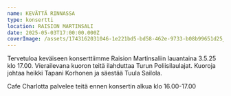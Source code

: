 ```yaml
---
name: KEVÄTTÄ RINNASSA
type: konsertti
location: RAISION MARTINSALI
date: 2025-05-03T17:00:00.000Z
coverImage: /assets/1743162031046-1e221bd5-bd58-462e-9733-b08b99651d25_1.jpg
---
```

Tervetuloa keväiseen konserttiimme Raision Martinsaliin lauantaina 3.5.25 klo 17.00. Vierailevana kuoron teitä ilahduttaa Turun Poliisilaulajat. Kuoroja johtaa heikki Tapani Korhonen ja säestää Tuula Sailola.

Cafe Charlotta palvelee teitä ennen konsertin alkua klo 16.00-17.00